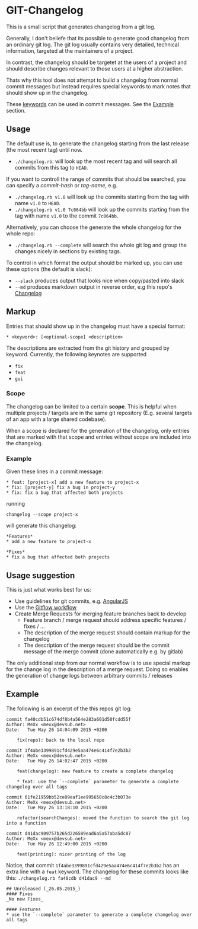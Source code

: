# GIT-Changelog

This is a small script that generates changelog from a git log.


Generally, I don't beliefe that its possible to generate good changelog
from an ordinary git log. 
The git log usually contains very detailed, technical information, targeted
at the maintainers of a project. 

In contrast, the changelog should be targetet at the users of a project and 
should describe changes relevant to those users at a higher abstraction.

Thats why this tool does not attempt to build a changelog from normal commit
messages but instead requires special keywords to mark notes that should 
show up in the changelog.

These [keywords](#markup) can be used in commit messages. See the [Example](#example)
section.

## Usage

The default use is, to generate the changelog starting from the last release 
(the most recent tag) until now.

* `./changelog.rb`: will look up the most recent tag and will search all commits from this tag to
`HEAD`. 

If you want to controll the range of commits that should be searched, you can 
specify a _commit-hash_ or _tag-name_, e.g.

* `./changelog.rb v1.0` will look up the commits starting from the tag with name `v1.0` to `HEAD`.
* `./changelog.rb v1.0 7c064bb` will look up the commits starting from the tag with name `v1.0` to the commit `7c064bb`.

Alternatively, you can choose the generate the whole changelog for the whole repo:

* `./changelog.rb --complete` will search the whole git log and group the changes nicely in sections by existing tags.

To control in which format the output should be marked up, you can use these options (the default is slack):

* `--slack` produces output that looks nice when copy/pasted into slack
* `--md` produces markdown output in reverse order, e.g this repo's [Changelog]

## Markup

Entries that should show up in the changelog must have a special format:

`* <keyword>: [<optional-scope] <description>`

The descriptions are extracted from the git history and grouped by keyword. 
Currently, the following keynotes are supported

* `fix`
* `feat`
* `gui`

### Scope

The changelog can be limited to a certain __scope__. This is helpful when multiple projects / targets are in the same git repository (E.g. several targets of an app with a large shared codebase).

When a scope is declared for the generation of the changelog, only entries that are marked with that scope and entries without scope are included into the changelog.

### Example

Given these lines in a commit message:

```
* feat: [project-x] add a new feature to project-x
* fix: [project-y] fix a bug in project-y
* fix: fix a bug that affected both projects
```
running
```
changelog --scope project-x
```
will generate this changelog:

```
*Features*
* add a new feature to project-x

*Fixes*
* fix a bug that affected both projects
```

## Usage suggestion

This is just what works best for us: 

* Use guidelines for git commits, e.g. [AngularJS](https://github.com/angular/angular.js/blob/master/CONTRIBUTING.md#commit)
* Use the [Gitflow workflow](https://www.atlassian.com/git/tutorials/comparing-workflows/gitflow-workflow)
* Create Merge Requests for merging feature branches back to develop
  * Feature branch / merge request should address specific features / fixes / ...
  * The description of the merge request should contain markup for the changelog
  * The description of the merge request should be the commit message of the merge commit (done automatically e.g. by gitlab)

The only additional step from our normal workflow is to use special markup for the change log in the description of a merge request. 
Doing so enables the generation of change logs between arbitrary commits / releases

## Example

The following is an excerpt of the this repos git log:

```
commit fa40cdb51c674df8b4a564e283a601d50fcdd55f
Author: MeXx <mexx@devsub.net>
Date:   Tue May 26 14:04:09 2015 +0200

    fix(repo): back to the local repo

commit 1f4abe3399891cfd429e5aa474e6c414f7e2b3b2
Author: MeXx <mexx@devsub.net>
Date:   Tue May 26 14:02:47 2015 +0200

    feat(changelog): new feature to create a complete changelog
    
    * feat: use the `--complete` parameter to generate a complete changelog over all tags

commit 61fe21959bb52ce09eaf1ee995650c8c4c3b073e
Author: MeXx <mexx@devsub.net>
Date:   Tue May 26 13:18:10 2015 +0200

    refactor(searchChanges): moved the function to search the git log into a function

commit d41dac909757b265d226589ead6a5a57aba5dc87
Author: MeXx <mexx@devsub.net>
Date:   Tue May 26 12:49:00 2015 +0200

    feat(printing): nicer printing of the log
```

Notice, that commit `1f4abe3399891cfd429e5aa474e6c414f7e2b3b2` has an extra line with a `feat` keyword.
The changelog for these commits looks like this:
`./changelog.rb fa40cdb d41dac9 --md`

```
## Unreleased (_26.05.2015_)
#### Fixes
_No new Fixes_

#### Features
* use the `--complete` parameter to generate a complete changelog over all tags
```

[Changelog]: CHANGELOG.md